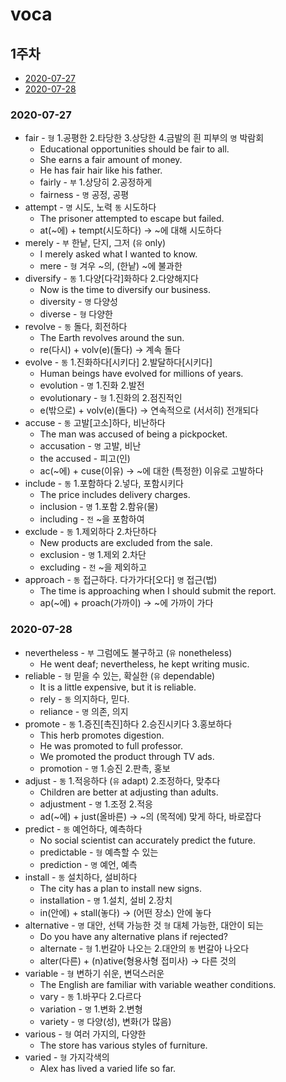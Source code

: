 # voca

## 1주차
* [2020-07-27](#2020-07-27)
* [2020-07-28](#2020-07-28)

### 2020-07-27
* fair - `형` 1.공평한 2.타당한 3.상당한 4.금발의 흰 피부의 `명` 박람회
  * Educational opportunities should be fair to all.
  * She earns a fair amount of money.
  * He has fair hair like his father.
  * fairly - `부` 1.상당히 2.공정하게
  * fairness - `명` 공정, 공평
* attempt - `명` 시도, 노력 `동` 시도하다
  * The prisoner attempted to escape but failed.
  * at(~에) + tempt(시도하다) -> ~에 대해 시도하다
* merely - `부` 한낱, 단지, 그저 (`유` only)
  * I merely asked what I wanted to know.
  * mere - `형` 겨우 ~의, (한낱) ~에 불과한
* diversify - `동` 1.다양[다각]화하다 2.다양해지다
  * Now is the time to diversify our business.
  * diversity - `명` 다양성
  * diverse - `형` 다양한
* revolve - `동` 돌다, 회전하다
  * The Earth revolves around the sun.
  * re(다시) + volv(e)(돌다) -> 계속 돌다
* evolve - `동` 1.진화하다[시키다] 2.발달하다[시키다]
  * Human beings have evolved for millions of years.
  * evolution - `명` 1.진화 2.발전
  * evolutionary - `형` 1.진화의 2.점진적인
  * e(밖으로) + volv(e)(돌다) -> 연속적으로 (서서히) 전개되다
* accuse - `동` 고발[고소]하다, 비난하다
  * The man was accused of being a pickpocket.
  * accusation - `명` 고발, 비난
  * the accused - 피고(인)
  * ac(~에) + cuse(이유) -> ~에 대한 (특정한) 이유로 고발하다
* include - `동` 1.포함하다 2.넣다, 포함시키다
  * The price includes delivery charges.
  * inclusion - `명` 1.포함 2.함유(물)
  * including - `전` ~을 포함하여
* exclude - `동` 1.제외하다 2.차단하다
  * New products are excluded from the sale.
  * exclusion - `명` 1.제외 2.차단
  * excluding - `전` ~을 제외하고
* approach - `동` 접근하다. 다가가다[오다] `명` 접근(법)
  * The time is approaching when I should submit the report.
  * ap(~에) + proach(가까이) -> ~에 가까이 가다

### 2020-07-28
* nevertheless - `부` 그럼에도 불구하고 (`유` nonetheless)
  * He went deaf; nevertheless, he kept writing music.
* reliable - `형` 믿을 수 있는, 확실한 (`유` dependable)
  * It is a little expensive, but it is reliable.
  * rely - `동` 의지하다, 믿다.
  * reliance - `명` 의존, 의지
* promote - `동` 1.증진[촉진]하다 2.승진시키다 3.홍보하다
  * This herb promotes digestion.
  * He was promoted to full professor.
  * We promoted the product through TV ads.
  * promotion - `명` 1.승진 2.판촉, 홍보
* adjust - `동` 1.적응하다 (`유` adapt) 2.조정하다, 맞추다
  * Children are better at adjusting than adults.
  * adjustment - `명` 1.조정 2.적응
  * ad(~에) + just(올바른) -> ~의 (목적에) 맞게 하다, 바로잡다
* predict - `동` 예언하다, 예측하다
  * No social scientist can accurately predict the future.
  * predictable - `형` 예측할 수 있는
  * prediction - `명` 예언, 예측
* install - `동` 설치하다, 설비하다
  * The city has a plan to install new signs.
  * installation - `명` 1.설치, 설비 2.장치
  * in(안에) + stall(놓다) -> (어떤 장소) 안에 놓다
* alternative - `명` 대안, 선택 가능한 것 `형` 대체 가능한, 대안이 되는
  * Do you have any alternative plans if rejected?
  * alternate - `형` 1.번갈아 나오는 2.대안의 `동` 번갈아 나오다
  * alter(다른) + (n)ative(형용사형 접미사) -> 다른 것의
* variable - `형` 변하기 쉬운, 변덕스러운
  * The English are familiar with variable weather conditions.
  * vary - `동` 1.바꾸다 2.다르다
  * variation - `명` 1.변화 2.변형
  * variety - `명` 다양(성), 변화(가 많음)
* various - `형` 여러 가지의, 다양한
  * The store has various styles of furniture.
* varied - `형` 가지각색의
  * Alex has lived a varied life so far.
